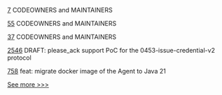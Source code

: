 
[7](https://github.com/hyperledger-labs/cc-tools-doc/pull/7) CODEOWNERS and MAINTAINERS

[55](https://github.com/hyperledger-labs/cc-tools-demo/pull/55) CODEOWNERS and MAINTAINERS

[37](https://github.com/hyperledger-labs/cc-tools/pull/37) CODEOWNERS and MAINTAINERS

[2546](https://github.com/hyperledger/aries-cloudagent-python/pull/2546) DRAFT: please_ack support PoC for the 0453-issue-credential-v2 protocol

[758](https://github.com/hyperledger-labs/open-enterprise-agent/pull/758) feat: migrate docker image of the Agent to Java 21


[See more >>>](https://start-here.hyperledger.org/pull-requests)
